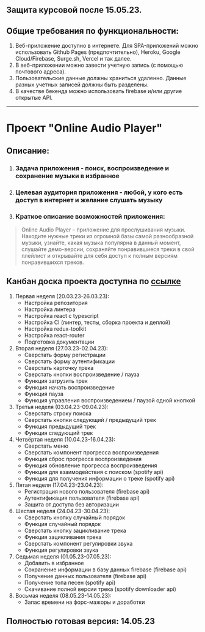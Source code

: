 ## Защита курсовой после 15.05.23.

## Общие требования по функциональности:

1. Веб-приложение доступно в интернете. Для SPA-приложений можно использовать Github Pages (предпочтительно), Heroku, Google Cloud/Firebase, Surge.sh, Vercel и так далее.
2. В веб-приложении можно завести учетную запись (с помощью почтового адреса).
3. Пользовательские данные должны храниться удаленно. Данные разных учетных записей должны быть разделены.
4. В качестве бекенда можно использовать firebase и/или другие открытые API.

---

# Проект "Online Audio Player"

## Описание:

1. ### Задача приложения - поиск, воспроизведение и сохранение музыки в избранное
2. ### Целевая аудитория приложения - любой, у кого есть доступ в интернет и желание слушать музыку
3. ### Краткое описание возможностей приложения:

> Online Audio Player – приложение для прослушивания музыки. Находите нужные треки из огромной базы самой разнообразной музыки, узнайте, какая музыка популярна в данный момент, слушайте демо-версии, сохраняйте понравившиеся треки в свой плейлист и открывайте для себя доступ к полным версиям понравившихся треков.

## Канбан доска проекта доступна по [ссылке](https://trello.com/invite/b/GI4g4mcw/ATTI92fa302f39fc038e0cf5437c7d7d9a392368B755/online-audio-player)

1. Первая неделя (20.03.23-26.03.23):
   - Настройка репозитория
   - Настройка линтера
   - Настройка react с typescript
   - Настройка CI (линтер, тесты, сборка проекта и деплой)
   - Настройка redux-toolkit
   - Настройка react-router
   - Подготовка документации
2. Вторая неделя (27.03.23-02.04.23):
   - Сверстать форму регистрации
   - Сверстать форму аутентификации
   - Сверстать карточку трека
   - Сверстать кнопки воспроизведение / пауза
   - Функция загрузить трек
   - Функция начать воспроизведение
   - Функция пауза
   - Функция управления воспроизведением / паузой одной кнопкой
3. Третья неделя (03.04.23-09.04.23):
   - Сверстать строку поиска
   - Сверстать кнопки следующий / предыдущий трек
   - Функция предыдущий трек
   - Функция следующий трек
4. Четвёртая неделя (10.04.23-16.04.23):
   - Сверстать меню
   - Сверстать компонент прогресса воспроизведения
   - Функция сброс прогресса воспроизведения
   - Функция обновление прогресса воспроизведения
   - Функция для взаимодействия с поиском (spotify api)
   - Функция для получения информации о треке (spotify api)
5. Пятая неделя (17.04.23-23.04.23):
   - Регистрация нового пользователя (firebase api)
   - Аутентификация пользователя (firebase api)
   - Защита от доступа без авторизации
6. Шестая неделя (24.04.23-30.04.23):
   - Сверстать кнопку случайный порядок
   - Функция случайный порядок
   - Сверстать кнопку зацикливание трека
   - Функция зацикливания трека
   - Сверстать компонент регулировки звука
   - Функция регулировки звука
7. Седьмая неделя (01.05.23-07.05.23):
   - Добавить в избранное
   - Сохранение информации в базу данных firebase (firebase api)
   - Получение данных пользователя (firebase api)
   - Получение топа песен (spotify api)
   - Скачивание полной версии трека (spotify downloader api)
8. Восьмая неделя (08.05.23-14.05.23):
   - Запас времени на форс-мажоры и доработки

## Полностью готовая версия: 14.05.23
